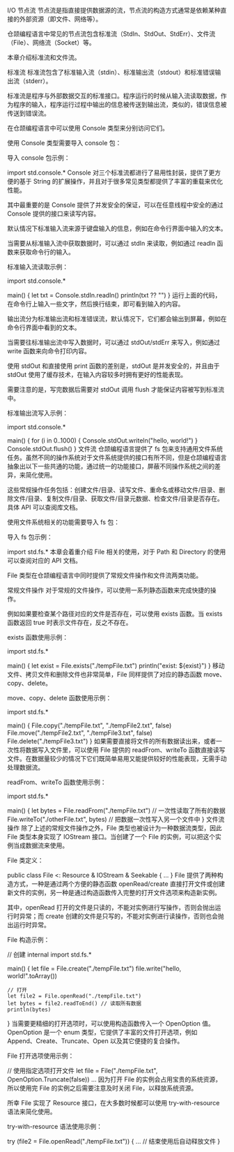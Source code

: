 I/O 节点流
节点流是指直接提供数据源的流，节点流的构造方式通常是依赖某种直接的外部资源（即文件、网络等）。

仓颉编程语言中常见的节点流包含标准流（StdIn、StdOut、StdErr）、文件流（File）、网络流（Socket）等。

本章介绍标准流和文件流。

标准流
标准流包含了标准输入流（stdin）、标准输出流（stdout）和标准错误输出流（stderr）。

标准流是程序与外部数据交互的标准接口。程序运行的时候从输入流读取数据，作为程序的输入，程序运行过程中输出的信息被传送到输出流，类似的，错误信息被传送到错误流。

在仓颉编程语言中可以使用 Console 类型来分别访问它们。

使用 Console 类型需要导入 console 包：

导入 console 包示例：

import std.console.*
Console 对三个标准流都进行了易用性封装，提供了更方便的基于 String 的扩展操作，并且对于很多常见类型都提供了丰富的重载来优化性能。

其中最重要的是 Console 提供了并发安全的保证，可以在任意线程中安全的通过 Console 提供的接口来读写内容。

默认情况下标准输入流来源于键盘输入的信息，例如在命令行界面中输入的文本。

当需要从标准输入流中获取数据时，可以通过 stdIn 来读取，例如通过 readln 函数来获取命令行的输入。

标准输入流读取示例：

import std.console.*

main() {
    let txt = Console.stdIn.readln()
    println(txt ?? "")
}
运行上面的代码，在命令行上输入一些文字，然后换行结束，即可看到输入的内容。

输出流分为标准输出流和标准错误流，默认情况下，它们都会输出到屏幕，例如在命令行界面中看到的文本。

当需要往标准输出流中写入数据时，可以通过 stdOut/stdErr 来写入，例如通过 write 函数来向命令打印内容。

使用 stdOut 和直接使用 print 函数的差别是，stdOut 是并发安全的，并且由于 stdOut 使用了缓存技术，在输入内容较多时拥有更好的性能表现。

需要注意的是，写完数据后需要对 stdOut 调用 flush 才能保证内容被写到标准流中。

标准输出流写入示例：

import std.console.*

main() {
    for (i in 0..1000) {
        Console.stdOut.writeln("hello, world!")
    }
    Console.stdOut.flush()
}
文件流
仓颉编程语言提供了 fs 包来支持通用文件系统任务。虽然不同的操作系统对于文件系统提供的接口有所不同，但是仓颉编程语言抽象出以下一些共通的功能，通过统一的功能接口，屏蔽不同操作系统之间的差异，来简化使用。

这些常规操作任务包括：创建文件/目录、读写文件、重命名或移动文件/目录、删除文件/目录、复制文件/目录、获取文件/目录元数据、检查文件/目录是否存在。具体 API 可以查阅库文档。

使用文件系统相关的功能需要导入 fs 包：

导入 fs 包示例：

import std.fs.*
本章会着重介绍 File 相关的使用，对于 Path 和 Directory 的使用可以查阅对应的 API 文档。

File 类型在仓颉编程语言中同时提供了常规文件操作和文件流两类功能。

常规文件操作
对于常规的文件操作，可以使用一系列静态函数来完成快捷的操作。

例如如果要检查某个路径对应的文件是否存在，可以使用 exists 函数。当 exists 函数返回 true 时表示文件存在，反之不存在。

exists 函数使用示例：

import std.fs.*

main() {
    let exist = File.exists("./tempFile.txt")
    println("exist: ${exist}")
}
移动文件、拷贝文件和删除文件也非常简单，File 同样提供了对应的静态函数 move、copy、delete。

move、copy、delete 函数使用示例：

import std.fs.*

main() {
    File.copy("./tempFile.txt", "./tempFile2.txt", false)
    File.move("./tempFile2.txt", "./tempFile3.txt", false)
    File.delete("./tempFile3.txt")
}
如果需要直接将文件的所有数据读出来，或者一次性将数据写入文件里，可以使用 File 提供的 readFrom、writeTo 函数直接读写文件。在数据量较少的情况下它们既简单易用又能提供较好的性能表现，无需手动处理数据流。

readFrom、writeTo 函数使用示例：

import std.fs.*

main() {
    let bytes = File.readFrom("./tempFile.txt") // 一次性读取了所有的数据
    File.writeTo("./otherFile.txt", bytes) // 把数据一次性写入另一个文件中
}
文件流操作
除了上述的常规文件操作之外，File 类型也被设计为一种数据流类型，因此 File 类型本身实现了 IOStream 接口。当创建了一个 File 的实例，可以把这个实例当成数据流来使用。

File 类定义：

public class File <: Resource & IOStream & Seekable {
    ...
}
File 提供了两种构造方式，一种是通过两个方便的静态函数 openRead/create 直接打开文件或创建新文件的实例，另一种是通过构造函数传入完整的打开文件选项来构造新实例。

其中，openRead 打开的文件是只读的，不能对实例进行写操作，否则会抛出运行时异常；而 create 创建的文件是只写的，不能对实例进行读操作，否则也会抛出运行时异常。

File 构造示例：

// 创建
internal import std.fs.*

main() {
    let file = File.create("./tempFile.txt")
    file.write("hello, world!".toArray())

    // 打开
    let file2 = File.openRead("./tempFile.txt")
    let bytes = file2.readToEnd() // 读取所有数据
    println(bytes)
}
当需要更精细的打开选项时，可以使用构造函数传入一个 OpenOption 值。OpenOption 是一个 enum 类型，它提供了丰富的文件打开选项，例如 Append、Create、Truncate、Open 以及其它便捷的复合操作。

File 打开选项使用示例：

// 使用指定选项打开文件
let file = File("./tempFile.txt", OpenOption.Truncate(false))
...
因为打开 File 的实例会占用宝贵的系统资源，所以使用完 File 的实例之后需要注意及时关闭 File，以释放系统资源。

所幸 File 实现了 Resource 接口，在大多数时候都可以使用 try-with-resource 语法来简化使用。

try-with-resource 语法使用示例：

try (file2 = File.openRead("./tempFile.txt")) {
    ...
    // 结束使用后自动释放文件
}